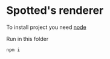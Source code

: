 # Spotted's renderer

To install project you need [node](https://nodejs.dev/)

Run in this folder
```sh
npm i
```